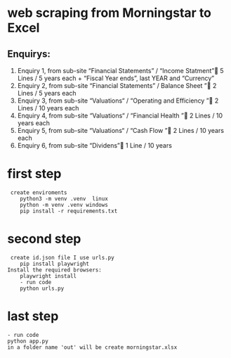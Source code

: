 # web scraping from Morningstar to Excel

## Enquirys:

1) Enquiry 1, from sub-site “Financial Statements” / “Income Statment” 5 Lines / 5 years each + “Fiscal Year ends”, last YEAR and “Currency”
2) Enquiry 2, from sub-site “Financial Statements” / Balance Sheet ” 2 Lines / 5 years each
3) Enquiry 3, from sub-site “Valuations“ / “Operating and Efficiency ” 2 Lines / 10 years each
4) Enquiry 4, from sub-site “Valuations“ / “Financial Health ” 2 Lines / 10 years each
5) Enquiry 5, from sub-site “Valuations“ / “Cash Flow ” 2 Lines / 10 years each
6) Enquiry 6, from sub-site “Dividens” 1 Line / 10 years

# first step 
     create enviroments
        python3 -m venv .venv  linux
        python -m venv .venv windows
        pip install -r requirements.txt
# second step 
     create id.json file I use urls.py 
        pip install playwright
    Install the required browsers:
        playwright install
        - run code
        python urls.py

# last step
    - run code
    python app.py
    in a folder name 'out' will be create morningstar.xlsx


